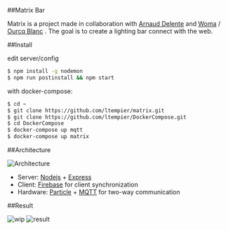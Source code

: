 ##Matrix Bar

Matrix is a project made in collaboration with [Arnaud Delente] and [Woma] / [Ourcq Blanc] .
The goal is to create a lighting bar connect with the web.

##Install

edit server/config

```bash
$ npm install -g nodemon
$ npm run postinstall && npm start
```

with docker-compose:
```bash
$ cd ~
$ git clone https://github.com/ltempier/matrix.git
$ git clone https://github.com/ltempier/DockerCompose.git
$ cd DockerCompose
$ docker-compose up mqtt
$ docker-compose up matrix
```

##Architecture

![Architecture](http://i.imgur.com/WDj3DEv.png)

* Server: [Nodejs] + [Express]
* Client: [Firebase] for client synchronization
* Hardware: [Particle] + [MQTT] for two-way communication


##Result

![wip](http://i.imgur.com/tUFLRuo.jpg)
![result](http://i.imgur.com/oy2Sa2l.jpg)


[//]: # (These are reference links used in the body of this note and get stripped out when the markdown processor does its job. There is no need to format nicely because it shouldn't be seen. Thanks SO - http://stackoverflow.com/questions/4823468/store-comments-in-markdown-syntax)

[Arnaud Delente]: https://twitter.com/arnauddelente
[Woma]: http://www.woma.fr/
[Ourcq Blanc]: http://ourcqblanc.com/

[Nodejs]: https://nodejs.org/en/
[Express]: http://expressjs.com/
[Firebase]: https://www.firebase.com/
[MQTT]: http://mosquitto.org/
[Particle]: https://www.particle.io/






